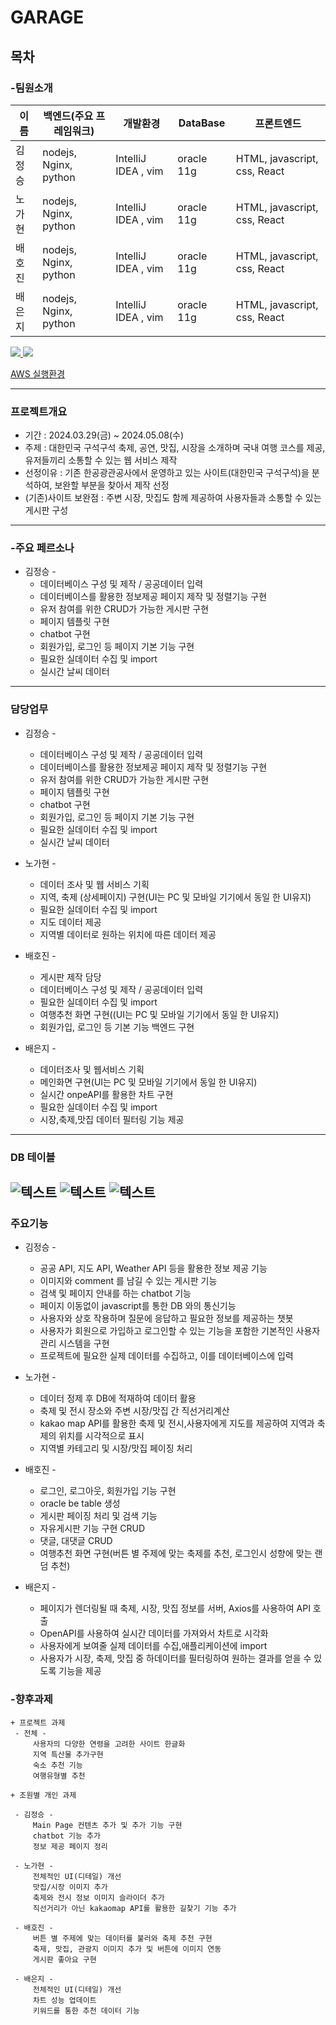 # GARAGE
## 목차

### -팀원소개
    
 |  이름  | 백엔드(주요 프레임워크) | 개발환경 | DataBase | 프론트엔드 
|--------|---------------------|-------------------------------|-----------------------------|-----------------------------|
| 김정승 |    nodejs, Nginx, python    |    IntelliJ IDEA , vim      | oracle 11g | HTML, javascript, css, React|
| 노가현 |    nodejs, Nginx, python    |    IntelliJ IDEA , vim      | oracle 11g | HTML, javascript, css, React|
| 배호진 |    nodejs, Nginx, python    |    IntelliJ IDEA , vim      | oracle 11g | HTML, javascript, css, React|
| 배은지 |    nodejs, Nginx, python    |    IntelliJ IDEA , vim      | oracle 11g | HTML, javascript, css, React|

<a href="https://github.com/JUNGSEUNGKIM/codelap_allola/graphs/contributors">
  <img src="https://contrib.rocks/image?repo=JUNGSEUNGKIM/codelap_allola" />
</a>

<a href="http://3.143.252.195:3000/mainPage">
    <img src="./main.png"/>
</a>

[AWS 실행환경](http://3.143.252.195:3000/mainPage)

---
    
### 프로젝트개요
+ 기간 : 2024.03.29(금) ~ 2024.05.08(수)
+ 주제 :  대한민국 구석구석 축제, 공연, 맛집, 시장을 소개하며 국내 여행 코스를 제공, 유저들끼리 소통할 수 있는 웹 서비스 제작
+ 선정이유 : 기존 한공광관공사에서 운영하고 있는 사이트(대한민국 구석구석)을 분석하여, 보완할 부분을 찾아서 제작 선정
+ (기존)사이트 보완점 : 주변 시장, 맛집도 함께 제공하여 사용자들과 소통할 수 있는 게시판 구성

---

### -주요 페르소나

* 김정승 -  
    + 데이터베이스 구성 및 제작 / 공공데이터 입력
    + 데이터베이스를 활용한 정보제공 페이지 제작 및 정렬기능 구현
    + 유저 참여를 위한 CRUD가 가능한 게시판 구현
    + 페이지 템플릿 구현
    + chatbot 구현
    + 회원가입, 로그인 등 페이지 기본 기능 구현
    + 필요한 실데이터 수집 및 import
    + 실시간 날씨 데이터 


---

### 담당업무

* 김정승 -  
    + 데이터베이스 구성 및 제작 / 공공데이터 입력
    + 데이터베이스를 활용한 정보제공 페이지 제작 및 정렬기능 구현
    + 유저 참여를 위한 CRUD가 가능한 게시판 구현
    + 페이지 템플릿 구현
    + chatbot 구현
    + 회원가입, 로그인 등 페이지 기본 기능 구현
    + 필요한 실데이터 수집 및 import
    + 실시간 날씨 데이터 
  
* 노가현 -  
    + 데이터 조사 및 웹 서비스 기획
    + 지역, 축제 (상세페이지) 구현(UI는 PC 및 모바일 기기에서 동일 한 UI유지)
    + 필요한 실데이터 수집 및 import
    + 지도 데이터 제공
    + 지역별 데이터로 원하는 위치에 따른 데이터 제공

* 배호진 -
    + 게시판 제작 담당
    + 데이터베이스 구성 및 제작 / 공공데이터 입력
    + 필요한 실데이터 수집 및 import
    + 여행추천 화면 구현((UI는 PC 및 모바일 기기에서 동일 한 UI유지)
    + 회원가입, 로그인 등 기본 기능 백엔드 구현

* 배은지 - 
  +  데이터조사 및 웹서비스 기획
  +  메인화면 구현(UI는 PC 및 모바일 기기에서 동일 한 UI유지)
  +  실시간 onpeAPI를 활용한 차트 구현
  +  필요한 실데이터 수집 및 import
  +  시장,축제,맛집 데이터 필터링 기능 제공
    
---
### DB 테이블
![텍스트](KakaoTalk_20240507_130147815.png)
![텍스트](KakaoTalk_20240507_130213761.png)
![텍스트](KakaoTalk_20240507_130225801.png)
---
### 주요기능 
* 김정승 -
  + 공공 API, 지도 API, Weather API 등을 활용한 정보 제공 기능
  + 이미지와 comment 를 남길 수 있는 게시판 기능
  + 검색 및 페이지 안내를 하는 chatbot 기능
  + 페이지 이동없이 javascript를 통한 DB 와의 통신기능
  + 사용자와 상호 작용하며 질문에 응답하고 필요한 정보를 제공하는 챗봇
  + 사용자가 회원으로 가입하고 로그인할 수 있는 기능을 포함한 기본적인 사용자 관리 시스템을 구현
  + 프로젝트에 필요한 실제 데이터를 수집하고, 이를 데이터베이스에 입력

* 노가현 -  
  + 데이터 정제 후 DB에 적재하여 데이터 활용 
  + 축제 및 전시 장소와 주변 시장/맛집 간 직선거리계산
  + kakao map API를 활용한 축제 및 전시,사용자에게 지도를 제공하여 지역과 축제의 위치를 시각적으로 표시
  + 지역별 카테고리 및 시장/맛집 페이징 처리   

* 배호진 -  
  +  로그인, 로그아웃, 회원가입 기능 구현
  +  oracle be table 생성
  +  게시판 페이징 처리 및 검색 기능
  +  자유게시판 기능 구현  CRUD
  +  댓글, 대댓글  CRUD
  +  여행추천 화면 구현(버튼 별 주제에 맞는 축제를 추천, 로그인시 성향에 맞는 랜덤 추천)

* 배은지 -  
  +  페이지가 렌더링될 때 축제, 시장, 맛집 정보를 서버, Axios를 사용하여 API 호출
  +  OpenAPI를 사용하여 실시간 데이터를 가져와서 차트로 시각화
  +  사용자에게 보여줄 실제 데이터를 수집,애플리케이션에 import
  +  사용자가 시장, 축제, 맛집 중 하데이터를 필터링하여 원하는 결과를 얻을 수 있도록 기능을 제공


### -향후과제
    + 프로젝트 과제
     - 전체 -
         사용자의 다양한 연령을 고려한 사이트 한글화
         지역 특산물 추가구현
         숙소 추천 기능
         여행유형별 추천

    + 조원별 개인 과제
    
     - 김정승 -  
         Main Page 컨텐츠 추가 및 추가 기능 구현
         chatbot 기능 추가 
         정보 제공 페이지 정리
         
     - 노가현 -     
         전체적인 UI(디테일) 개선
         맛집/시장 이미지 추가
         축제와 전시 정보 이미지 슬라이더 추가
         직선거리가 아닌 kakaomap API를 활용한 길찾기 기능 추가
 
     - 배호진 - 
         버튼 별 주제에 맞는 데이터를 불러와 축제 추천 구현
         축제, 맛집, 관광지 이미지 추가 및 버튼에 이미지 연동
         게시판 좋아요 구현

     - 배은지 - 
         전체적인 UI(디테일) 개선
         차트 성능 업데이트
         키워드를 통한 추천 데이터 기능
         

